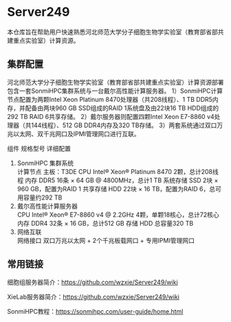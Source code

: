 # Server249
本仓库旨在帮助用户快速熟悉河北师范⼤学分⼦细胞⽣物学实验室（教育部省部共建重点实验室）计算资源。

## 集群配置
河北师范⼤学分⼦细胞⽣物学实验室（教育部省部共建重点实验室）计算资源部署包含一套SonmiHPC集群系统与一台戴尔高性能计算服务器。
1）SonmiHPC计算节点配置为两颗Intel Xeon Platinum 8470处理器（共208线程）、1 TB DDR5内存，并配备由两块960 GB SSD组成的RAID 1系统盘及由22块16 TB HDD组成的292 TB RAID 6共享存储。
2）戴尔服务器则配置四颗Intel Xeon E7-8860 v4处理器（共144线程）、512 GB DDR4内存及320 TB存储。
3）两套系统通过双口万兆以太网、双千兆网口及IPMI管理网口进行互联。

组件  规格型号	详细配置
1. SonmiHPC 集群系统		
计算节点	主板：T3DE	
CPU	Intel® Xeon® Platinum 8470	2颗，总计208线程
内存	DDR5	16条 × 64 GB @ 4800MHz，总计1 TB
系统存储	SSD	2块 × 960 GB，配置为RAID 1
共享存储	HDD	22块 × 16 TB，配置为RAID 6，总可用容量约292 TB
2. 戴尔高性能计算服务器		
CPU	Intel® Xeon® E7-8860 v4 @ 2.2GHz	4颗，单颗18核心，总计72核心
内存	DDR4	32条 × 16 GB，总计512 GB
存储	HDD	总容量320 TB
3. 网络互联		
网络接口		双口万兆以太网 + 2个千兆板载网口 + 专用IPMI管理网口


## 常用链接
细胞组服务器简介：https://github.com/wzxie/Server249/wiki

XieLab服务器简介：https://github.com/wzxie/Server249/wiki

SonmiHPC教程：https://sonmihpc.com/user-guide/home.html

